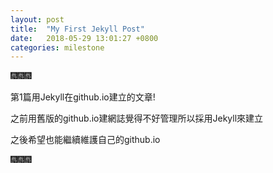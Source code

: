 ```yaml
---
layout: post
title:  "My First Jekyll Post"
date:   2018-05-29 13:01:27 +0800
categories: milestone
---
```

:fireworks::fireworks::fireworks:

第1篇用Jekyll在github.io建立的文章!

之前用舊版的github.io建網誌覺得不好管理所以採用Jekyll來建立

之後希望也能繼續維護自己的github.io

:fireworks::fireworks::fireworks:
